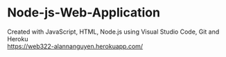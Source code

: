 # Node-js-Web-Application
Created with JavaScript, HTML, Node.js using Visual Studio Code, Git and Heroku
<br>
https://web322-alannanguyen.herokuapp.com/
